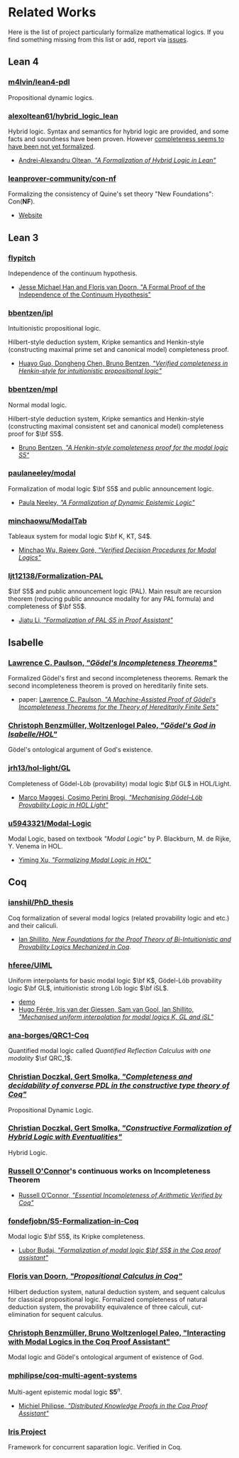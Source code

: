 # Related Works

Here is the list of project particularly formalize mathematical logics.
If you find something missing from this list or add, report via [issues](https://github.com/FormalizedFormalLogic/Foundation/issues).

## Lean 4

### [m4lvin/lean4-pdl](https://github.com/m4lvin/lean4-pdl)

Propositional dynamic logics.

### [alexoltean61/hybrid_logic_lean](https://github.com/alexoltean61/hybrid_logic_lean)

Hybrid logic.
Syntax and semantics for hybrid logic are provided, and some facts and soundness have been proven.
However [completeness seems to have been not yet formalized](https://github.com/alexoltean61/hybrid_logic_lean/blob/5ce7b680763fd7fed1404f294478757bb52dea18/Hybrid/Completeness.lean#L62-L67).

- [Andrei-Alexandru Oltean, _"A Formalization of Hybrid Logic in Lean"_](https://raw.githubusercontent.com/alexoltean61/alexoltean61.github.io/main/hybrid.pdf)

### [leanprover-community/con-nf](https://github.com/leanprover-community/con-nf)

Formalizing the consistency of Quine's set theory "New Foundations": $\mathrm{Con}(\mathbf{NF})$.

- [Website](https://leanprover-community.github.io/con-nf/)

## Lean 3

### [flypitch](https://flypitch.github.io/)

Independence of the continuum hypothesis.

- [Jesse Michael Han and Floris van Doorn, "A Formal Proof of the Independence of the Continuum Hypothesis"](https://flypitch.github.io/assets/flypitch-cpp.pdf)

### [bbentzen/ipl](https://github.com/bbentzen/ipl)

Intuitionistic propositional logic.

Hilbert-style deduction system, Kripke semantics and Henkin-style (constructing maximal prime set and canonical model) completeness proof.

- [Huayo Guo, Dongheng Chen, Bruno Bentzen, _"Verified completeness in Henkin-style for intuitionistic propositional logic"_](https://arxiv.org/abs/2310.01916)

### [bbentzen/mpl](https://github.com/bbentzen/mpl/)

Normal modal logic.

Hilbert-style deduction system, Kripke semantics and Henkin-style (constructing maximal consistent set and canonical model) completeness proof for $\bf S5$.

- [Bruno Bentzen, _"A Henkin-style completeness proof for the modal logic S5"_](https://arxiv.org/abs/1910.01697)

### [paulaneeley/modal](https://github.com/paulaneeley/modal)

Formalization of modal logic $\bf S5$ and public announcement logic.

- [Paula Neeley, _"A Formalization of Dynamic Epistemic Logic"_](https://paulaneeley.com/wp-content/uploads/2021/05/draft1.pdf)

### [minchaowu/ModalTab](https://github.com/minchaowu/ModalTab)

Tableaux system for modal logic $\bf K, KT, S4$.

- [Minchao Wu, Rajeev Goré, _"Verified Decision Procedures for Modal Logics"_](https://doi.org/10.4230/LIPIcs.ITP.2019.31)

### [ljt12138/Formalization-PAL](https://github.com/ljt12138/Formalization-PAL)

$\bf S5$ and public announcement logic (PAL).
Main result are recursion theorem (reducing public announce modality for any PAL formula) and completeness of $\bf S5$.

- [Jiatu Li, _"Formalization of PAL⋅S5 in Proof Assistant"_](https://arxiv.org/abs/2012.09388)

## Isabelle

### [Lawrence C. Paulson, _"Gödel's Incompleteness Theorems"_](https://www.isa-afp.org/entries/Incompleteness.html)

Formalized Gödel's first and second incompleteness theorems.
Remark the second incompleteness theorem is proved on hereditarily finite sets.

- paper: [Lawrence C. Paulson, _"A Machine-Assisted Proof of Gödel's Incompleteness Theorems for the Theory of Hereditarily Finite Sets"_](https://arxiv.org/abs/2104.14260)

### [Christoph Benzmüller, Woltzenlogel Paleo, _"Gödel's God in Isabelle/HOL"_](https://www.isa-afp.org/entries/GödelGod.html)

Gödel's ontological argument of God's existence.

### [jrh13/hol-light/GL](https://github.com/jrh13/hol-light/tree/master/GL)

Completeness of Gödel-Löb (provability) modal logic $\bf GL$ in HOL/Light.

- [Marco Maggesi, Cosimo Perini Brogi, _"Mechanising Gödel–Löb Provability Logic in HOL Light"_](http://doi.org/10.1007/s10817-023-09677-z)

### [u5943321/Modal-Logic](https://github.com/u5943321/Modal-Logic)

Modal Logic, based on textbook _"Modal Logic"_ by P. Blackburn, M. de Rijke, Y. Venema in HOL.

- [Yiming Xu, _"Formalizing Modal Logic in HOL"_](https://tqft.net/web/research/students/YimingXu/thesis.pdf)

## Coq

### [ianshil/PhD_thesis](https://github.com/ianshil/PhD_thesis)

Coq formalization of several modal logics (related provability logic and etc.) and their caliculi.

- [Ian Shillito, _New Foundations for the Proof Theory of Bi-Intuitionistic and Provability Logics Mechanized in Coq_](https://openresearch-repository.anu.edu.au/server/api/core/bitstreams/0bbb4f8c-19b1-4e28-96e8-4ca795c863bf/content).

### [hferee/UIML](https://github.com/hferee/UIML)

Uniform interpolants for basic modal logic $\bf K$, Gödel-Löb provability logic $\bf GL$, intuitionistic strong Löb logic $\bf iSL$.

- [demo](https://hferee.github.io/UIML/demo.html)
- [Hugo Férée, Iris van der Giessen, Sam van Gool, Ian Shillito, _"Mechanised uniform interpolation for modal logics K, GL and iSL"_](https://arxiv.org/abs/2402.10494)

### [ana-borges/QRC1-Coq](https://gitlab.com/ana-borges/QRC1-Coq/)

Quantified modal logic called _Quantified Reflection Calculus with one modality_ $\sf QRC_1$.

### [Christian Doczkal, Gert Smolka, _"Completeness and decidability of converse PDL in the constructive type theory of Coq"_](http://doi.org/10.1145/3167088)

Propositional Dynamic Logic.

### [Christian Doczkal, Gert Smolka, _"Constructive Formalization of Hybrid Logic with Eventualities"_](http://doi.org/10.1007/978-3-642-25379-9_3)

Hybrid Logic.

### [Russell O'Connor](https://r6.ca/)'s continuous works on Incompleteness Theorem

- [Russell O’Connor, _"Essential Incompleteness of Arithmetic Verified by Coq"_](https://arxiv.org/pdf/cs/0505034)

### [fondefjobn/S5-Formalization-in-Coq](https://github.com/fondefjobn/S5-Formalization-in-Coq/)

Modal logic $\bf S5$, its Kripke completeness.

- [Lubor Budaj, _"Formalization of modal logic $\bf S5$ in the Coq proof assistant"_](https://fse.studenttheses.ub.rug.nl/28482/1/BSc_Thesis_final.pdf)

### [Floris van Doorn, _"Propositional Calculus in Coq"_](https://arxiv.org/pdf/1503.08744)

Hilbert deduction system, natural deduction system, and sequent calculus for classical propositional logic.
Formalized completeness of natural deduction system, the provability equivalence of three calculi, cut-elimination for sequent calculus.

### [Christoph Benzmüller, Bruno Woltzenlogel Paleo, "Interacting with Modal Logics in the Coq Proof Assistant"](https://www.researchgate.net/publication/273201458_Interacting_with_Modal_Logics_in_the_Coq_Proof_Assistant)

Modal logic and Gödel's ontological argument of existence of God.

### [mphilipse/coq-multi-agent-systems](https://gitlab.science.ru.nl/mphilipse/coq-multi-agent-systems)

Multi-agent epistemic modal logic $\mathbf{S5}^n$.

- [Michiel Philipse, _"Distributed Knowledge Proofs in the Coq Proof Assistant"_](https://www.cs.ru.nl/bachelors-theses/2021/Michiel_Philipse___1016359___Distributed_Knowledge_Proofs_in_the_Coq_Proof_Assistant.pdf)

### [Iris Project](https://iris-project.org/)

Framework for concurrent saparation logic. Verified in Coq.
